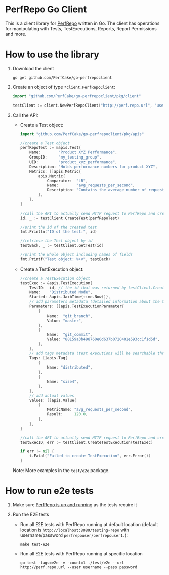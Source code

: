 # PerfRepo Go Client

This is a client library for [PerfRepo](https://github.com/PerfCake/PerfRepo) written in Go.
The client has operations for manipulating with Tests, TestExecutions, Reports, 
Report Permissions and more.

# How to use the library

1) Download the client

    `go get github.com/PerfCake/go-perfrepoclient`

2) Create an object of type `*client.PerfRepoClient`:

    ```go
    import "github.com/PerfCake/go-perfrepoclient/pkg/client"

    testClient := client.NewPerfRepoClient("http://perf.repo.url", "username", "password")
    ```

3) Call the API:

    * Create a Test object:

        ```go
        import "github.com/PerfCake/go-perfrepoclient/pkg/apis"

        //create a Test object
        perfRepoTest := &apis.Test{
            Name:        "Product XYZ Performance",
            GroupID:     "my_testing_group",
            UID:         "product_xyz_performance",
            Description: "Holds performance numbers for product XYZ",
            Metrics: []apis.Metric{
                apis.Metric{
                    Comparator:  "LB",
                    Name:        "avg_requests_per_second",
                    Description: "Contains the average number of requests per second",
                },
            },
        }

        //call the API to actually send HTTP request to PerfRepo and create the Test
        id, _ := testClient.CreateTest(perfRepoTest)

        //print the id of the created test
        fmt.Println("ID of the test:", id)

        //retrieve the Test object by id
        testBack, _ := testClient.GetTest(id)

        //print the whole object including names of fields
        fmt.Printf("Test object: %+v", testBack)
        ```

    * Create a TestExecution object:

        ```go
        //create a TestExecution object
        testExec := &apis.TestExecution{
            TestID:  id, // the id that was returned by testClient.CreateTest() function
            Name:    "Distributed Mode",
            Started: &apis.JaxbTime{time.Now()},
            // add parameters metadata (detailed information about the test execution)
            Parameters: []apis.TestExecutionParameter{
                {
                    Name:  "git_branch",
                    Value: "master",
                },
                {
                    Name:  "git_commit",
                    Value: "88159a3b498760e0d637b0720401e593cc1f1d5d",
                },
            },
            // add tags metadata (test executions will be searchable through them)
            Tags: []apis.Tag{
                {
                    Name: "distributed",
                },
                {
                    Name: "size4",
                },
            },
            // add actual values
            Values: []apis.Value{
                {
                    MetricName: "avg_requests_per_second",
                    Result:     120.0,
                },
            },
        }

        //call the API to actually send HTTP request to PerfRepo and create the TestExecution
        testExecID, err := testClient.CreateTestExecution(testExec)

        if err != nil {
		    t.Fatal("Failed to create TestExecution", err.Error())
	    }
        ```

    Note: More examples in the `test/e2e` package.

# How to run e2e tests

1) Make sure [PerfRepo is up and running](https://github.com/PerfCake/PerfRepo#set-up-the-application-server) as the tests require it

2) Run the E2E tests

    * Run all E2E tests with PerfRepo running at default location (default
    location is `http://localhost:8080/testing-repo` with username/password 
    `perfrepouser/perfrepouser1.`):

        `make test-e2e`

    * Run all E2E tests with PerfRepo running at specific location 

        `go test -tags=e2e -v -count=1 ./test/e2e --url http://perf.repo.url --user username --pass password`






